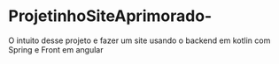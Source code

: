 # ProjetinhoSiteAprimorado-
O intuito desse projeto e fazer um site usando o backend em kotlin com Spring e Front em angular
